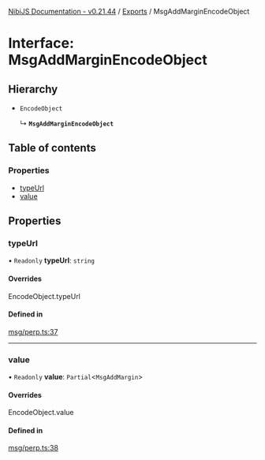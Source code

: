 [NibiJS Documentation - v0.21.44](../intro.md) / [Exports](../modules.md) / MsgAddMarginEncodeObject

# Interface: MsgAddMarginEncodeObject

## Hierarchy

- `EncodeObject`

  ↳ **`MsgAddMarginEncodeObject`**

## Table of contents

### Properties

- [typeUrl](MsgAddMarginEncodeObject.md#typeurl)
- [value](MsgAddMarginEncodeObject.md#value)

## Properties

### typeUrl

• `Readonly` **typeUrl**: `string`

#### Overrides

EncodeObject.typeUrl

#### Defined in

[msg/perp.ts:37](https://github.com/NibiruChain/ts-sdk/blob/b09b5db/packages/nibijs/src/msg/perp.ts#L37)

---

### value

• `Readonly` **value**: `Partial`<`MsgAddMargin`\>

#### Overrides

EncodeObject.value

#### Defined in

[msg/perp.ts:38](https://github.com/NibiruChain/ts-sdk/blob/b09b5db/packages/nibijs/src/msg/perp.ts#L38)
